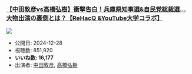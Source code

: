 ### [【中田敦彦vs高橋弘樹】衝撃告白！兵庫県知事選&自民党総裁選…大物出演の裏側とは？【ReHacQ &YouTube大学コラボ】](https://www.youtube.com/watch?v=ZnXwCAVJ7Gs)
[![](https://img.youtube.com/vi/ZnXwCAVJ7Gs/hqdefault.jpg)](https://www.youtube.com/watch?v=ZnXwCAVJ7Gs)
-   公開日: 2024-12-28
-   視聴数: 851,920
-   **いいね数: 16,177**
-   出演者: [中田敦彦](/rehacq_fan/people/中田敦彦 "wikilink"), [高橋弘樹](/rehacq_fan/people/高橋弘樹 "wikilink")
